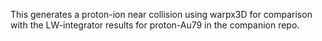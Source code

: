 This generates a proton-ion near collision using warpx3D for comparison with the LW-integrator results for proton-Au79 in the companion repo.
